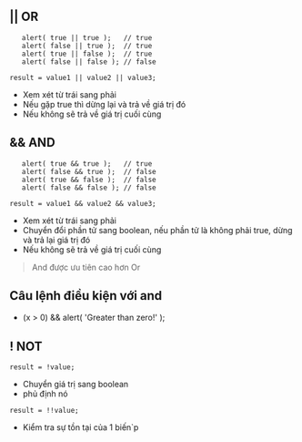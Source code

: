 
## || OR 
 
 ```
	alert( true || true );   // true
	alert( false || true );  // true
	alert( true || false );  // true
	alert( false || false ); // false
 ```

`result = value1 || value2 || value3;`

 - Xem xét từ trái sang phải
 - Nếu gặp true thì dừng lại và trả về giá trị đó
 - Nếu không sẽ trả về giá trị cuối cùng

## && AND

 ```
	alert( true && true );   // true
	alert( false && true );  // false
	alert( true && false );  // false
	alert( false && false ); // false
 ```
`result = value1 && value2 && value3;`
 - Xem xét từ trái sang phải
 - Chuyển đổi phần tử sang boolean, nếu phần tử là không phải true, dừng và trả lại giá trị đó
 - Nếu không sẽ trả về giá trị cuối cùng

> And được ưu tiên cao hơn Or

## Câu lệnh điều kiện với and
 
 - (x > 0) && alert( 'Greater than zero!' );

## ! NOT

`result = !value;`
 - Chuyển giá trị sang boolean
 - phủ định nó

`result = !!value;`
 - Kiểm tra sự tồn tại của 1 biến`p